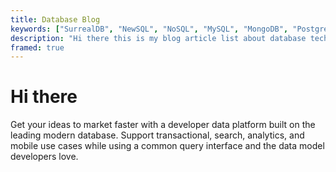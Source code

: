 ```yaml
---
title: Database Blog
keywords: ["SurrealDB", "NewSQL", "NoSQL", "MySQL", "MongoDB", "PostgreSQL", "Blog", "Engineer"]
description: "Hi there this is my blog article list about database technology"
framed: true
---
```


# Hi there

Get your ideas to market faster with a developer data platform built on the leading modern database. Support transactional, search, analytics, and mobile use cases while using a common query interface and the data model developers love.